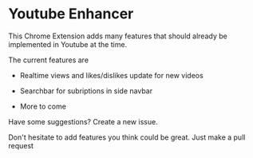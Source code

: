 Youtube Enhancer
============


This Chrome Extension adds many features that should already be implemented in Youtube at the time.

The current features are

- Realtime views and likes/dislikes update for new videos

- Searchbar for subriptions in side navbar

- More to come


Have some suggestions? Create a new issue.

Don't hesitate to add features you think could be great. Just make a pull request
